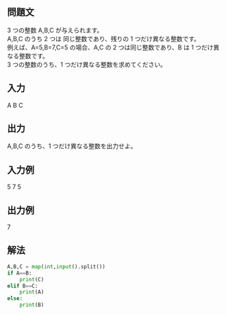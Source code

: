 ## 問題文
3 つの整数 A,B,C が与えられます。  
A,B,C のうち 2 つは 同じ整数であり、残りの 
1 つだけ異なる整数です。  
例えば、A=5,B=7,C=5 の場合、A,C の 2 つは同じ整数であり、B は 1 つだけ異なる整数です。  
3 つの整数のうち、1 つだけ異なる整数を求めてください。
## 入力
A B C
## 出力
A,B,C のうち、1 つだけ異なる整数を出力せよ。
## 入力例
5 7 5
## 出力例
7
## 解法

```python
A,B,C = map(int,input().split())
if A==B:
    print(C)
elif B==C:
    print(A)
else:
    print(B)